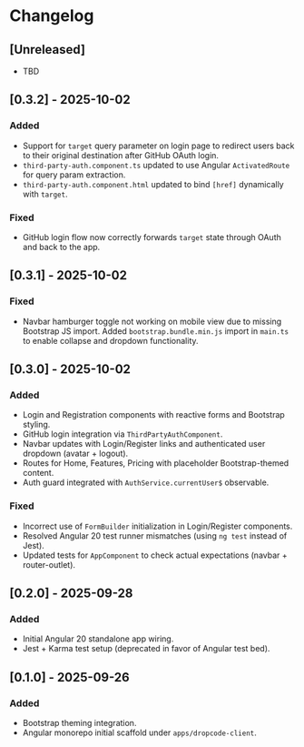 # Changelog

## [Unreleased]
- TBD

## [0.3.2] - 2025-10-02
### Added
- Support for `target` query parameter on login page to redirect users back to their original destination after GitHub OAuth login.
- `third-party-auth.component.ts` updated to use Angular `ActivatedRoute` for query param extraction.
- `third-party-auth.component.html` updated to bind `[href]` dynamically with `target`.

### Fixed
- GitHub login flow now correctly forwards `target` state through OAuth and back to the app.

## [0.3.1] - 2025-10-02
### Fixed
- Navbar hamburger toggle not working on mobile view due to missing Bootstrap JS import. Added `bootstrap.bundle.min.js` import in `main.ts` to enable collapse and dropdown functionality.

## [0.3.0] - 2025-10-02
### Added
- Login and Registration components with reactive forms and Bootstrap styling.
- GitHub login integration via `ThirdPartyAuthComponent`.
- Navbar updates with Login/Register links and authenticated user dropdown (avatar + logout).
- Routes for Home, Features, Pricing with placeholder Bootstrap-themed content.
- Auth guard integrated with `AuthService.currentUser$` observable.

### Fixed
- Incorrect use of `FormBuilder` initialization in Login/Register components.
- Resolved Angular 20 test runner mismatches (using `ng test` instead of Jest).
- Updated tests for `AppComponent` to check actual expectations (navbar + router-outlet).

## [0.2.0] - 2025-09-28
### Added
- Initial Angular 20 standalone app wiring.
- Jest + Karma test setup (deprecated in favor of Angular test bed).

## [0.1.0] - 2025-09-26
### Added
- Bootstrap theming integration.
- Angular monorepo initial scaffold under `apps/dropcode-client`. 